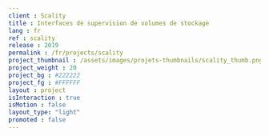 ```yaml
---
client : Scality
title : Interfaces de supervision de volumes de stockage
lang : fr
ref : scality
release : 2019
permalink : /fr/projects/scality
project_thumbnail : /assets/images/projets-thumbnails/scality_thumb.png
project_weight : 20
project_bg : #222222
project_fg : #FFFFFF
layout : project
isInteraction : true
isMotion : false
layout_type: "light"
promoted : false
---
```

